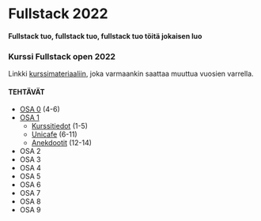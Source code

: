 # Fullstack 2022
#### Fullstack tuo, fullstack tuo, fullstack tuo töitä jokaisen luo

### Kurssi Fullstack open 2022
Linkki [kurssimateriaaliin](https://fullstackopen.com/), joka varmaankin saattaa muuttua vuosien varrella.

#### TEHTÄVÄT
* [OSA 0](https://github.com/ellikiiski/Fullstack-2020/tree/master/Osa-0) (4-6)
* [OSA 1](https://github.com/ellikiiski/Fullstack-2020/tree/master/Osa-1)
  * [Kurssitiedot](https://github.com/ellikiiski/Fullstack-2020/tree/master/Osa-1/kurssitiedot) (1-5)
  * [Unicafe](https://github.com/ellikiiski/Fullstack-2020/tree/master/Osa-1/unicafe) (6-11)
  * [Anekdootit](https://github.com/ellikiiski/Fullstack-2020/tree/master/Osa-1/anekdootit) (12-14)
* OSA 2
* OSA 3
* OSA 4
* OSA 5
* OSA 6
* OSA 7
* OSA 8
* OSA 9

